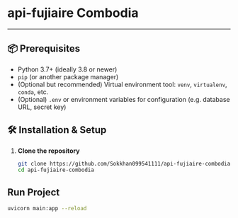# api-fujiaire Combodia

---

## 📦 Prerequisites

- Python 3.7+ (ideally 3.8 or newer)  
- `pip` (or another package manager)  
- (Optional but recommended) Virtual environment tool: `venv`, `virtualenv`, `conda`, etc.  
- (Optional) `.env` or environment variables for configuration (e.g. database URL, secret key)


## 🛠️ Installation & Setup

1. **Clone the repository**  
   ```bash
   git clone https://github.com/Sokkhan099541111/api-fujiaire-combodia
   cd api-fujiaire-combodia


## Run Project

  ```bash
  uvicorn main:app --reload

